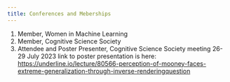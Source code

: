 ```yaml
---
title: Conferences and Meberships
---
```


1. Member, Women in Machine Learning
2. Member, Cognitive Science Society
3. Attendee and Poster Presenter, Cognitive Science Society meeting 26-29 July 2023 link to poster presentation is here:    https://underline.io/lecture/80566-perception-of-mooney-faces-extreme-generalization-through-inverse-renderingquestion
